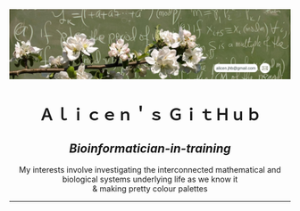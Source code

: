 <img src="https://github.com/AlicenJoyHenning/honours_2023/blob/main/images/00_other/profile.jpg?raw=true" alt="MasterHead">
<div style="text-align: center;">
  <h1 align="center">Ａｌｉｃｅｎ＇ｓ   ＧｉｔＨｕｂ</newline></h1>
  <h2 align="center"><i>Bioinformatician-in-training</i></h3>
<p align="center">
  My interests involve investigating the interconnected mathematical and biological systems underlying life as we know it <br> & making pretty colour palettes
</p>
</div>
    <hr width="100%" size="2" align="center" >

